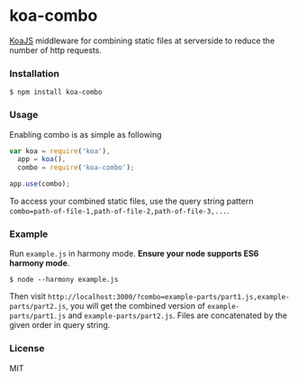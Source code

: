 # koa-combo
[KoaJS](https://github.com/koajs/koa) middleware for combining static files at serverside to reduce the number of http requests.

### Installation
```shell
$ npm install koa-combo
```

### Usage
Enabling combo is as simple as following

```js
var koa = require('koa'),
  app = koa(),
  combo = require('koa-combo');

app.use(combo);
```

To access your combined static files, use the query string pattern `combo=path-of-file-1,path-of-file-2,path-of-file-3,...`.

### Example
Run `example.js` in harmony mode. **Ensure your node supports ES6 harmony mode**.

```shell
$ node --harmony example.js
```

Then visit `http://localhost:3000/?combo=example-parts/part1.js,example-parts/part2.js`, you will get the combined version of `example-parts/part1.js` and `example-parts/part2.js`. Files are concatenated by the given order in query string.

### License
MIT